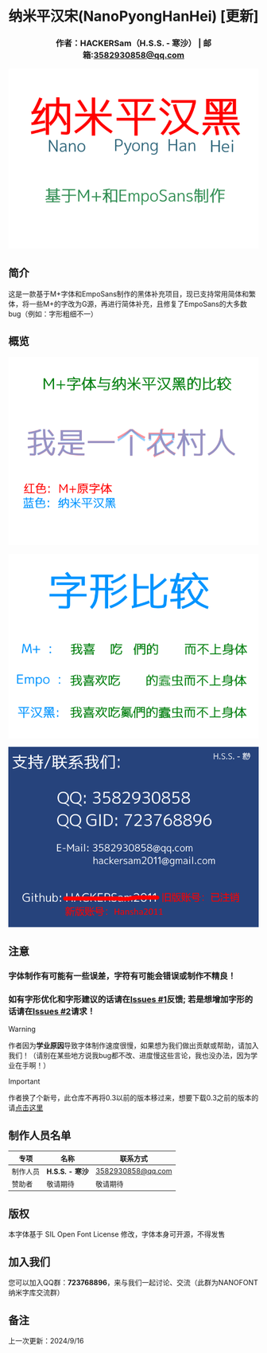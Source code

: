 <div align="center">

# 纳米平汉宋(NanoPyongHanHei) [更新]
### 作者：HACKERSam（H.S.S. - 寒沙）    |    邮箱:3582930858@qq.com
</div>

![s0](s0.png)

## 简介

这是一款基于M+字体和EmpoSans制作的黑体补充项目，现已支持常用简体和繁体，将一些M+的字改为G源，再进行简体补充，且修复了EmpoSans的大多数bug（例如：字形粗细不一）

## 概览

![s1](s1.png)

![s2](s2-1.png)

![s3](s3.png)

## 注意

### 字体制作有可能有一些误差，字符有可能会错误或制作不精良！

### 如有**字形优化**和**字形建议**的话请在[Issues #1](https://github.com/HACKERSam2011/NanoPyongHanHei/issues/1)反馈; 若是想**增加字形**的话请在[Issues #2](https://github.com/HACKERSam2011/NanoPyongHanHei/issues/2)请求！

> [!WARNING]
>
> 作者因为**学业原因**导致字体制作速度很慢，如果想为我们做出贡献或帮助，请加入我们！（请别在某些地方说我bug都不改、进度慢这些言论，我也没办法，因为学业在手啊！）

> [!IMPORTANT]
>
> 作者换了个新号，此仓库不再将0.3以前的版本移过来，想要下载0.3之前的版本的请[点击这里](https://github.com/HACKERSam2011/NanoPyongHanHei)


## 制作人员名单

|专项|名称|联系方式|
|-|-|-|
|制作人员|**H.S.S. - 寒沙**|3582930858@qq.com|
|赞助者|敬请期待|敬请期待|

## 版权

本字体基于 SIL Open Font License 修改，字体本身可开源，不得发售

## 加入我们

您可以加入QQ群：**723768896**，来与我们一起讨论、交流（此群为NANOFONT纳米字库交流群）

## 备注
上一次更新：2024/9/16
